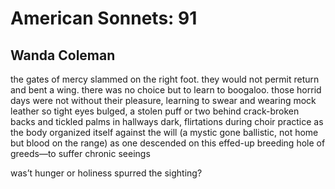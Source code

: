 # American Sonnets: 91
## Wanda Coleman
the gates of mercy slammed on the right foot.
they would not permit return and bent
a wing. there was no choice but
to learn to boogaloo. those horrid days
were not without their pleasure, learning
to swear and wearing mock leather so tight
eyes bulged, a stolen puff or two
behind crack-broken backs and tickled palms
in hallways dark, flirtations during choir practice
as the body organized itself against the will
(a mystic gone ballistic, not home but blood
on the range) as one descended on this effed-up
breeding hole of greeds—to suffer chronic seeings

was’t hunger or holiness spurred the sighting?
